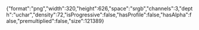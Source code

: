 {"format":"png","width":320,"height":626,"space":"srgb","channels":3,"depth":"uchar","density":72,"isProgressive":false,"hasProfile":false,"hasAlpha":false,"premultiplied":false,"size":121389}
